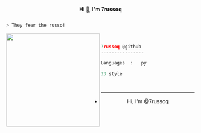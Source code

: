 <p align='center'>
  <b>Hi 👋, I'm 7russoq</b><br>

```bash

> They fear the russo!

```
<img src="https://cdn.discordapp.com/attachments/1218409287693369476/1220889067206606939/dogs.gif?ex=6610948c&is=65fe1f8c&hm=0b6846bf1edd1830e9ed0f373384015cf3e50b4840d9734c0056ca6cc834b1a1&" align="left" width="250" height="250">

```py


7russoq @github
----------------

Languages  :   py

33 style

  
```










------------												
- <p align="center"> Hi, I’m @7russoq

